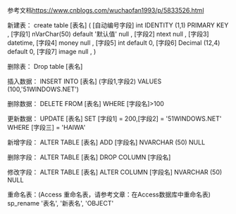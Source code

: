 ﻿参考文档<https://www.cnblogs.com/wuchaofan1993/p/5833526.html>

新建表：
create table [表名]
(
[自动编号字段] int IDENTITY (1,1) PRIMARY KEY ,
[字段1] nVarChar(50) default \'默认值\' null ,
[字段2] ntext null ,
[字段3] datetime,
[字段4] money null ,
[字段5] int default 0,
[字段6] Decimal (12,4) default 0,
[字段7] image null ,
)

删除表：
Drop table [表名]

插入数据：
INSERT INTO [表名] (字段1,字段2) VALUES (100,\'51WINDOWS.NET\')

删除数据：
DELETE FROM [表名] WHERE [字段名]>100

更新数据：
UPDATE [表名] SET [字段1] = 200,[字段2] = \'51WINDOWS.NET\' WHERE [字段三] = \'HAIWA\'

新增字段：
ALTER TABLE [表名] ADD [字段名] NVARCHAR (50) NULL

删除字段：
ALTER TABLE [表名] DROP COLUMN [字段名]

修改字段：
ALTER TABLE [表名] ALTER COLUMN [字段名] NVARCHAR (50) NULL

重命名表：(Access 重命名表，请参考文章：在Access数据库中重命名表)
sp_rename \'表名\', \'新表名\', \'OBJECT\'

